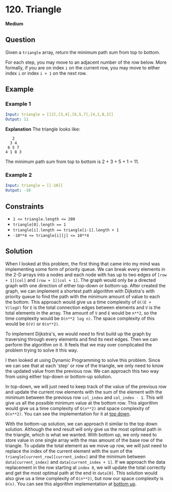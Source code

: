 # 120. Triangle
**Medium**

## Question
Given a `triangle` array, return the minimum path sum from top to bottom.

For each step, you may move to an adjacent number of the row below. More formally, if you are on index `i` on the current row, you may move to either index `i` or index `i + 1` on the next row.

## Example
### Example 1
```yaml
Input: triangle = [[2],[3,4],[6,5,7],[4,1,8,3]]
Output: 11
```
**Explanation** The triangle looks like:
```text
   2
  3 4
 6 5 7
4 1 8 3
```
The minimum path sum from top to bottom is 2 + 3 + 5 + 1 = 11.

### Example 2
```yaml
Input: triangle = [[-10]]
Output: -10
```

## Constraints
- `1 <= triangle.length <= 200`
- `triangle[0].length == 1`
- `triangle[i].length == triangle[i-1].length + 1`
- `-10**4 <= triangle[i][j] <= 10**4`

## Solution
When I looked at this problem, the first thing that came into my mind was implementing some form of priority queue. We can break every elements in the 2-D arrays into a nodes and each node with has up to two edges of `[row + 1][col]` and `[row + 1][col + 1]`. The graph would only be a directed graph with one direction of either top-down or bottom-up. After created the graph, we can implement a shortest path algorithm with Dijkstra's with priority queue to find the path with the minimum amount of value to each the bottom. This approach would give us a time complexity of `O((E + V)logV)` for `E` is the total connection edges between elements and `V` is the total elements in the array. The amount of `V` and `E` would be `n**2`, so the time complexity would be `O(n**2 log n)`. The space complexity of this would be `O(V)` or `O(n**2)`.

To implement Dijkstra's, we would need to first build up the graph by traversing through every elements and find its next edges. Then we can perform the algorithm on it. It feels that we may over complicated the problem trying to solve it this way.

I then looked at using Dynamic Programming to solve this problem. Since we can see that at each 'step' or row of the triangle, we only need to know the updated value from the previous row. We can approach this two way from using either top-down or bottom-up solution.

In top-down, we will just need to keep track of the value of the previous row and update the current row elements with the sum of the element with the minimum between the previous row `col_index` and `col_index - 1`. This will give us all the possible minimum value at the bottom row. This algorithm would give us a time complexity of `O(n**2)` and space complexity of `O(n**2)`. You can see the implementation for it at [top down](./Go/solution/ans_top_down.go).

With the bottom-up solution, we can approach it similar to the top down solution. Although the end result will only give us the most optimal path in the triangle, which is what we wanted. With bottom up, we only need to store value in one single array with the max amount of the base row of the triangle. To update the total element as we move up row, we will just need to replace the index of the current element with the sum of the `triangle[current_row][current_index]` and the minimum between `data[current_index]` and `data[current_index + 1]`. If we approach the data replacement in the row starting at `index 0`, we will update the total correctly and get the most optimal path at the end in `data[0]`. This solution would also give us a time complexity of `O(n**2)`, but now our space complexity is `O(n)`. You can see this algorithm implementation at [bottom up](./Go/solution/ans_bottom_up.go).

